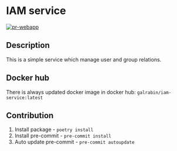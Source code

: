 # IAM service

[![pr-webapp](https://github.com/GalRabin/iam-service/actions/workflows/push_main.yaml/badge.svg?branch=main)](https://github.com/GalRabin/iam-service/actions/workflows/push_main.yaml)

## Description
This is a simple service which manage user and group relations.

## Docker hub
There is always updated docker image in docker hub: `galrabin/iam-service:latest`

## Contribution
1. Install package - `poetry install`
2. Install pre-commit - `pre-commit install`
3. Auto update pre-commit - `pre-commit autoupdate`
